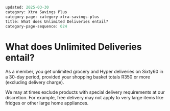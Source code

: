```meta
updated: 2025-03-30
category: Xtra Savings Plus
category-page: category-xtra-savings-plus
title: What does Unlimited Deliveries entail? 
category-page-sequence: 024
```

# What does Unlimited Deliveries entail? 

As a member, you get unlimited grocery and Hyper deliveries on Sixty60 in a 30-day period, provided your shopping basket totals R350 or more (excluding delivery charge).  

We may at times exclude products with special delivery requirements at our discretion. For example, free delivery may not apply to very large items like fridges or other large home appliances. 